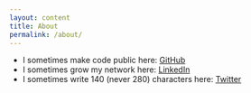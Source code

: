 ```yaml
---
layout: content
title: About
permalink: /about/
---
```


- I sometimes make code public here: [GitHub](http://www.github.com/maxhumber)
- I sometimes grow my network here: [LinkedIn](http://www.linkedin.com/in/maxhumber)
- I sometimes write 140 (never 280) characters here: [Twitter](http://www.twitter.com/maxhumber)
